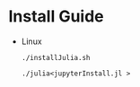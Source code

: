 # Install Guide

- Linux

  ```
  ./installJulia.sh
  ```
  ```
  ./julia<jupyterInstall.jl >
  ```
